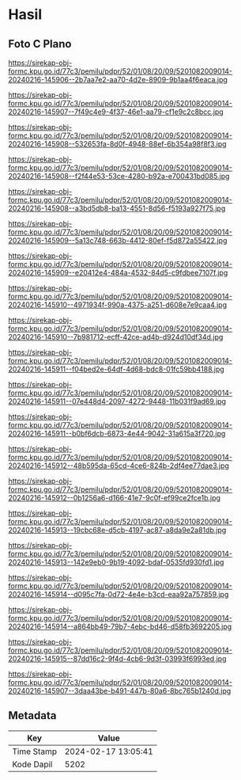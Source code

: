 # Hasil

## Foto C Plano

https://sirekap-obj-formc.kpu.go.id/77c3/pemilu/pdpr/52/01/08/20/09/5201082009014-20240216-145906--2b7aa7e2-aa70-4d2e-8909-9b1aa4f6eaca.jpg

https://sirekap-obj-formc.kpu.go.id/77c3/pemilu/pdpr/52/01/08/20/09/5201082009014-20240216-145907--7f49c4e9-4f37-46e1-aa79-cf1e9c2c8bcc.jpg

https://sirekap-obj-formc.kpu.go.id/77c3/pemilu/pdpr/52/01/08/20/09/5201082009014-20240216-145908--532653fa-8d0f-4948-88ef-6b354a98f8f3.jpg

https://sirekap-obj-formc.kpu.go.id/77c3/pemilu/pdpr/52/01/08/20/09/5201082009014-20240216-145908--f2f44e53-53ce-4280-b92a-e700431bd085.jpg

https://sirekap-obj-formc.kpu.go.id/77c3/pemilu/pdpr/52/01/08/20/09/5201082009014-20240216-145908--a3bd5db8-ba13-4551-8d56-f5193a927f75.jpg

https://sirekap-obj-formc.kpu.go.id/77c3/pemilu/pdpr/52/01/08/20/09/5201082009014-20240216-145909--5a13c748-663b-4412-80ef-f5d872a55422.jpg

https://sirekap-obj-formc.kpu.go.id/77c3/pemilu/pdpr/52/01/08/20/09/5201082009014-20240216-145909--e20412e4-484a-4532-84d5-c9fdbee7107f.jpg

https://sirekap-obj-formc.kpu.go.id/77c3/pemilu/pdpr/52/01/08/20/09/5201082009014-20240216-145910--4971934f-990a-4375-a251-d608e7e9caa4.jpg

https://sirekap-obj-formc.kpu.go.id/77c3/pemilu/pdpr/52/01/08/20/09/5201082009014-20240216-145910--7b981712-ecff-42ce-ad4b-d924d10df34d.jpg

https://sirekap-obj-formc.kpu.go.id/77c3/pemilu/pdpr/52/01/08/20/09/5201082009014-20240216-145911--f04bed2e-64df-4d68-bdc8-01fc59bb4188.jpg

https://sirekap-obj-formc.kpu.go.id/77c3/pemilu/pdpr/52/01/08/20/09/5201082009014-20240216-145911--07e448d4-2097-4272-9448-11b031f9ad69.jpg

https://sirekap-obj-formc.kpu.go.id/77c3/pemilu/pdpr/52/01/08/20/09/5201082009014-20240216-145911--b0bf6dcb-6873-4e44-9042-31a615a3f720.jpg

https://sirekap-obj-formc.kpu.go.id/77c3/pemilu/pdpr/52/01/08/20/09/5201082009014-20240216-145912--48b595da-65cd-4ce6-824b-2df4ee77dae3.jpg

https://sirekap-obj-formc.kpu.go.id/77c3/pemilu/pdpr/52/01/08/20/09/5201082009014-20240216-145912--0b1256a6-d166-41e7-9c0f-ef99ce2fce1b.jpg

https://sirekap-obj-formc.kpu.go.id/77c3/pemilu/pdpr/52/01/08/20/09/5201082009014-20240216-145913--19cbc68e-d5cb-4197-ac87-a8da9e2a81db.jpg

https://sirekap-obj-formc.kpu.go.id/77c3/pemilu/pdpr/52/01/08/20/09/5201082009014-20240216-145913--142e9eb0-9b19-4092-bdaf-0535fd930fd1.jpg

https://sirekap-obj-formc.kpu.go.id/77c3/pemilu/pdpr/52/01/08/20/09/5201082009014-20240216-145914--d095c7fa-0d72-4e4e-b3cd-eaa92a757859.jpg

https://sirekap-obj-formc.kpu.go.id/77c3/pemilu/pdpr/52/01/08/20/09/5201082009014-20240216-145914--a864bb49-79b7-4ebc-bd46-d58fb3692205.jpg

https://sirekap-obj-formc.kpu.go.id/77c3/pemilu/pdpr/52/01/08/20/09/5201082009014-20240216-145915--87dd16c2-9f4d-4cb6-9d3f-03993f6993ed.jpg

https://sirekap-obj-formc.kpu.go.id/77c3/pemilu/pdpr/52/01/08/20/09/5201082009014-20240216-145907--3daa43be-b491-447b-80a6-8bc765b1240d.jpg


## Metadata

| Key        | Value               |
| ---------- | ------------------- |
| Time Stamp | 2024-02-17 13:05:41 |
| Kode Dapil | 5202                |



